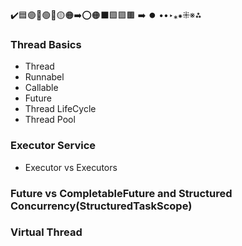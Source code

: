 ✔️🟦🟣🔵🟢🔴🟡🟠➡️⭕🟠⬛🟩🟪🟫 ➡️ ⏺️ ••‣⁎⁕⁜※⁂

### Thread Basics

- Thread
- Runnabel
- Callable
- Future
- Thread LifeCycle
- Thread Pool

### Executor Service

- Executor vs Executors

### Future vs CompletableFuture and Structured Concurrency(StructuredTaskScope)

### Virtual Thread
